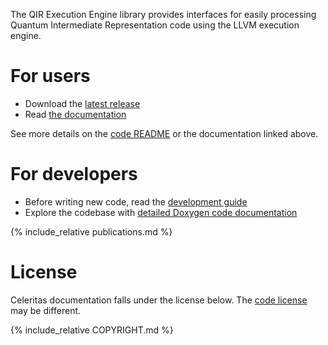 The QIR Execution Engine library provides interfaces for easily processing Quantum Intermediate Representation code using the LLVM execution engine.

# For users

- Download the [latest release](https://github.com/ORNL-QCI/qiree/releases/latest)
- Read [the documentation](user/index.html)

See more details on the [code README](https://github.com/celeritas-project/celeritas/blob/develop/README.md) or the documentation linked above.

# For developers

- Before writing new code, read the [development guide](user/appendix/development.html)
- Explore the codebase with [detailed Doxygen code documentation](dev/index.html)

{% include_relative publications.md %}

# License

Celeritas documentation falls under the license below. The [code license](https://github.com/celeritas-project/celeritas/blob/develop/COPYRIGHT) may be different.

{% include_relative COPYRIGHT.md %}

